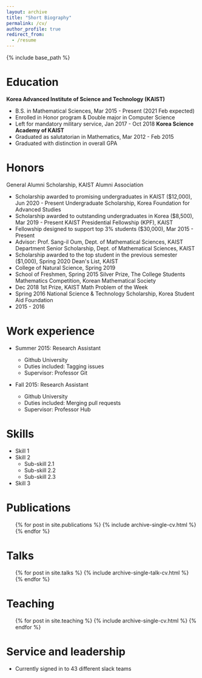```yaml
---
layout: archive
title: "Short Biography"
permalink: /cv/
author_profile: true
redirect_from:
  - /resume
---
```


{% include base_path %}

Education
======
__Korea Advanced Institute of Science and Technology (KAIST)__
  * B.S. in Mathematical Sciences,  Mar 2015 - Present (2021 Feb expected)
  * Enrolled in Honor program & Double major in Computer Science
  * Left for mandatory military service,  Jan 2017 - Oct 2018
__Korea Science Academy of KAIST__
  * Graduated as salutatorian in Mathematics,  Mar 2012 - Feb 2015
  * Graduated with distinction in overall GPA

Honors
=====
General Alumni Scholarship, KAIST Alumni Association
* Scholarship awarded to promising undergraduates in KAIST ($12,000), Jun 2020 - Present
Undergraduate Scholarship, Korea Foundation for Advanced Studies
* Scholarship awarded to outstanding undergraduates in Korea ($8,500),  Mar 2019 - Present
KAIST Presidential Fellowship (KPF), KAIST
* Fellowship designed to support top 3% students ($30,000),  Mar 2015 - Present
* Advisor: Prof. Sang-il Oum, Dept. of Mathematical Sciences, KAIST
Department Senior Scholarship, Dept. of Mathematical Sciences, KAIST
* Scholarship awarded to the top student in the previous semester ($1,000), Spring 2020
Dean's List, KAIST
* College of Natural Science,  Spring 2019
* School of Freshmen,  Spring 2015
Silver Prize, The College Students Mathematics Competition, Korean Mathematical Society
* Dec 2018
1st Prize, KAIST Math Problem of the Week
* Spring 2016
National Science & Technology Scholarship, Korea Student Aid Foundation
* 2015 - 2016


Work experience
======
* Summer 2015: Research Assistant
  * Github University
  * Duties included: Tagging issues
  * Supervisor: Professor Git

* Fall 2015: Research Assistant
  * Github University
  * Duties included: Merging pull requests
  * Supervisor: Professor Hub
  
Skills
======
* Skill 1
* Skill 2
  * Sub-skill 2.1
  * Sub-skill 2.2
  * Sub-skill 2.3
* Skill 3

Publications
======
  <ul>{% for post in site.publications %}
    {% include archive-single-cv.html %}
  {% endfor %}</ul>
  
Talks
======
  <ul>{% for post in site.talks %}
    {% include archive-single-talk-cv.html %}
  {% endfor %}</ul>
  
Teaching
======
  <ul>{% for post in site.teaching %}
    {% include archive-single-cv.html %}
  {% endfor %}</ul>
  
Service and leadership
======
* Currently signed in to 43 different slack teams
